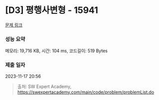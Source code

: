 # [D3] 평행사변형 - 15941 

[문제 링크](https://swexpertacademy.com/main/code/problem/problemDetail.do?contestProbId=AYVgOZEKOpcDFAQK) 

### 성능 요약

메모리: 19,716 KB, 시간: 104 ms, 코드길이: 519 Bytes

### 제출 일자

2023-11-17 20:56



> 출처: SW Expert Academy, https://swexpertacademy.com/main/code/problem/problemList.do